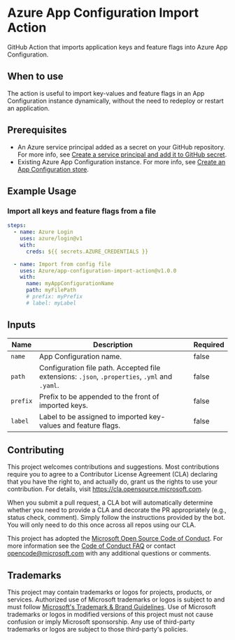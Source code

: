 # Azure App Configuration Import Action

GitHub Action that imports application keys and feature flags into Azure App Configuration.

## When to use

The action is useful to import key-values and feature flags in an App Configuration instance dynamically, without the need to redeploy or restart an application.

## Prerequisites

* An Azure service principal added as a secret on your GitHub repository. For more info, see [Create a service principal and add it to GitHub secret](https://docs.microsoft.com/azure/developer/github/connect-from-azure#create-a-service-principal-and-add-it-to-github-secret).
* Existing Azure App Configuration instance. For more info, see [Create an App Configuration store](https://docs.microsoft.com/en-us/azure/azure-app-configuration/quickstart-aspnet-core-app?tabs=core5x#create-an-app-configuration-store).

## Example Usage

### **Import all keys and feature flags from a file**

```yml
steps:
  - name: Azure Login
    uses: azure/login@v1
    with:
      creds: ${{ secrets.AZURE_CREDENTIALS }}

  - name: Import from config file
    uses: Azure/app-configuration-import-action@v1.0.0
    with:
      name: myAppConfigurationName
      path: myFilePath
      # prefix: myPrefix
      # label: myLabel
```

## Inputs

| Name | Description | Required |
| --- | --- | --- |
| `name` | App Configuration name. | false |
| `path` | Configuration file path. Accepted file extensions: `.json`, `.properties`, `.yml` and `.yaml`. | false |
| `prefix` | Prefix to be appended to the front of imported keys. | false |
| `label` | Label to be assigned to imported key-values and feature flags. | false |

## Contributing

This project welcomes contributions and suggestions.  Most contributions require you to agree to a
Contributor License Agreement (CLA) declaring that you have the right to, and actually do, grant us
the rights to use your contribution. For details, visit https://cla.opensource.microsoft.com.

When you submit a pull request, a CLA bot will automatically determine whether you need to provide
a CLA and decorate the PR appropriately (e.g., status check, comment). Simply follow the instructions
provided by the bot. You will only need to do this once across all repos using our CLA.

This project has adopted the [Microsoft Open Source Code of Conduct](https://opensource.microsoft.com/codeofconduct/).
For more information see the [Code of Conduct FAQ](https://opensource.microsoft.com/codeofconduct/faq/) or
contact [opencode@microsoft.com](mailto:opencode@microsoft.com) with any additional questions or comments.

## Trademarks

This project may contain trademarks or logos for projects, products, or services. Authorized use of Microsoft 
trademarks or logos is subject to and must follow 
[Microsoft's Trademark & Brand Guidelines](https://www.microsoft.com/en-us/legal/intellectualproperty/trademarks/usage/general).
Use of Microsoft trademarks or logos in modified versions of this project must not cause confusion or imply Microsoft sponsorship.
Any use of third-party trademarks or logos are subject to those third-party's policies.
